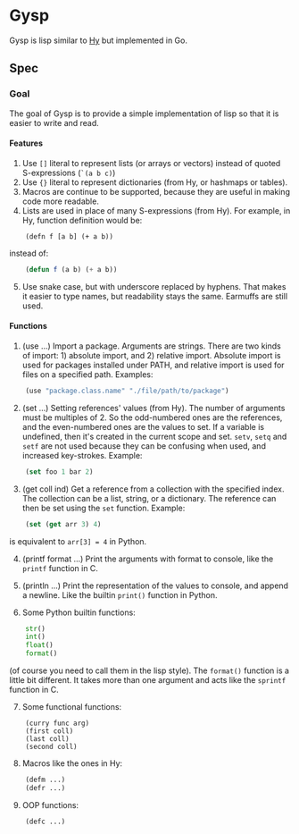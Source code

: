 # Gysp

Gysp is lisp similar to [Hy](https://github.com/hylang/hy) but implemented in Go.

## Spec

### Goal

The goal of Gysp is to provide a simple implementation of lisp so that it is easier to write and read.

#### Features

1. Use `[]` literal to represent lists (or arrays or vectors) instead of quoted S-expressions (<code>&#96;(a b c)</code>)
2. Use `{}` literal to represent dictionaries (from Hy, or hashmaps or tables).
3. Macros are continue to be supported, because they are useful in making code more readable.
4. Lists are used in place of many S-expressions (from Hy). For example, in Hy, function definition would be:
```Hy
    (defn f [a b] (+ a b))
```
instead of:
```lisp
    (defun f (a b) (+ a b))
```
5. Use snake case, but with underscore replaced by hyphens. That makes it easier to type names, but readability stays the same. Earmuffs are still used.

#### Functions

1. (use ...)
Import a package. Arguments are strings. There are two kinds of import: 1) absolute import, and 2) relative import. Absolute import is used for packages installed under PATH, and relative import is used for files on a specified path. Examples:
```lisp
    (use "package.class.name" "./file/path/to/package")
```
2. (set ...)
Setting references' values (from Hy). The number of arguments must be multiples of 2. So the odd-numbered ones are the references, and the even-numbered ones are the values to set. If a variable is undefined, then it's created in the current scope and set. `setv`, `setq` and `setf` are not used because they can be confusing when used, and increased key-strokes. Example:
```lisp
    (set foo 1 bar 2)
```

3. (get coll ind)
Get a reference from a collection with the specified index. The collection can be a list, string, or a dictionary. The reference can then be set using the `set` function. Example:
```lisp
    (set (get arr 3) 4)
```
is equivalent to `arr[3] = 4` in Python.

4. (printf format ...)
Print the arguments with format to console, like the `printf` function in C.

5. (println ...)
Print the representation of the values to console, and append a newline. Like the builtin `print()` function in Python.

6. Some Python builtin functions:
```Python
    str()
    int()
    float()
    format()
```
(of course you need to call them in the lisp style). The `format()` function is a little bit different. It takes more than one argument and acts like the `sprintf` function in C.

7. Some functional functions:
```list
    (curry func arg)
    (first coll)
    (last coll)
    (second coll)
```

8. Macros like the ones in Hy:
```lisp
    (defm ...)
    (defr ...)
```

9. OOP functions:
```lisp
    (defc ...)
```
